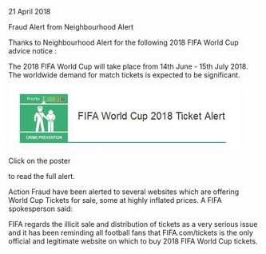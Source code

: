 21 April 2018

Fraud Alert from Neighbourhood Alert

Thanks to Neighbourhood Alert for the following 2018 FIFA World Cup advice notice :

The 2018 FIFA World Cup will take place from 14th June - 15th July 2018. The worldwide demand for match tickets is expected to be significant.

[](http://www.northcrayresidents.org.uk/fraud_alerts/fa010.pdf)

![Image](images/nm0469_1.gif)

Click on the poster

to read the full alert.

Action Fraud have been alerted to several websites which are offering World Cup Tickets for sale, some at highly inflated prices. A FIFA spokesperson said:

FIFA regards the illicit sale and distribution of tickets as a very serious issue and it has been reminding all football fans that FIFA.com/tickets is the only official and legitimate website on which to buy 2018 FIFA World Cup tickets.
